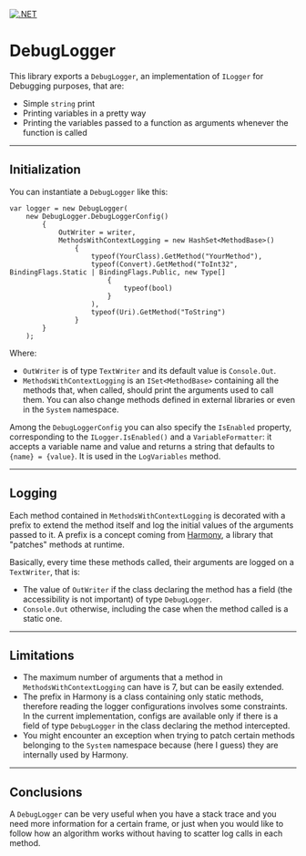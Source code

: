 [![.NET](https://github.com/marco-luzzara/DebugLogger/actions/workflows/dotnet.yml/badge.svg?branch=main)](https://github.com/marco-luzzara/DebugLogger/actions/workflows/dotnet.yml)

# DebugLogger
This library exports a `DebugLogger`, an implementation of `ILogger` for Debugging purposes, that are:
- Simple `string` print
- Printing variables in a pretty way
- Printing the variables passed to a function as arguments whenever the function is called

---

## Initialization

You can instantiate a `DebugLogger` like this:

```
var logger = new DebugLogger(
    new DebugLogger.DebugLoggerConfig() 
        { 
            OutWriter = writer, 
            MethodsWithContextLogging = new HashSet<MethodBase>() 
                {
                    typeof(YourClass).GetMethod("YourMethod"),
                    typeof(Convert).GetMethod("ToInt32", BindingFlags.Static | BindingFlags.Public, new Type[] 
                        {
                            typeof(bool)
                        }
                    ),
                    typeof(Uri).GetMethod("ToString")
                }
        }
    );
```

Where:
- `OutWriter` is of type `TextWriter` and its default value is `Console.Out`.
- `MethodsWithContextLogging` is an `ISet<MethodBase>` containing all the methods that, when called, should print the arguments used to call them. You can also change methods defined in external libraries or even in the `System` namespace.

Among the `DebugLoggerConfig` you can also specify the `IsEnabled` property, corresponding to the `ILogger.IsEnabled()` and a `VariableFormatter`: it accepts a variable name and value and returns a string that defaults to `{name} = {value}`. It is used in the `LogVariables` method.

---

## Logging
Each method contained in `MethodsWithContextLogging` is decorated with a prefix to extend the method itself and log the initial values of the arguments passed to it. A prefix is a concept coming from [Harmony](https://harmony.pardeike.net/articles/intro.html), a library that "patches" methods at runtime.

Basically, every time these methods called, their arguments are logged on a `TextWriter`, that is:
- The value of `OutWriter` if the class declaring the method has a field (the accessibility is not important) of type `DebugLogger`.
- `Console.Out` otherwise, including the case when the method called is a static one.

---

## Limitations
- The maximum number of arguments that a method in `MethodsWithContextLogging` can have is 7, but can be easily extended.
- The prefix in Harmony is a class containing only static methods, therefore reading the logger configurations involves some constraints. In the current implementation, configs are available only if there is a field of type `DebugLogger` in the class declaring the method intercepted.
- You might encounter an exception when trying to patch certain methods belonging to the `System` namespace because (here I guess) they are internally used by Harmony.

---

## Conclusions
A `DebugLogger` can be very useful when you have a stack trace and you need more information for a certain frame, or just when you would like to follow how an algorithm works without having to scatter log calls in each method.